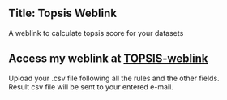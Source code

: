 ## Title: Topsis Weblink
A weblink to calculate topsis score for your datasets


<h2>
Access my weblink at 
<a href="http://ankita1007.pythonanywhere.com/" target="_blank">TOPSIS-weblink</a>
</h2>


Upload your .csv file following all the rules and the other fields. <br>
Result csv file will be sent to your entered e-mail.





